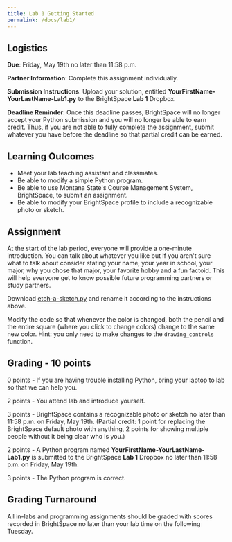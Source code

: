 ```yaml
---
title: Lab 1 Getting Started
permalink: /docs/lab1/
---
```


## Logistics
**Due**: Friday, May 19th no later than 11:58 p.m.

**Partner Information**: Complete this assignment individually.

**Submission Instructions**: Upload your solution, entitled **YourFirstName-YourLastName-Lab1.py** to the BrightSpace **Lab 1** Dropbox.

**Deadline Reminder**: Once this deadline passes, BrightSpace will no longer accept your Python submission and you will no longer be able to earn credit. Thus, if you are not able to fully complete the assignment, submit whatever you have before the deadline so that partial credit can be earned.

## Learning Outcomes
- Meet your lab teaching assistant and classmates.
- Be able to modify a simple Python program.
- Be able to use Montana State's Course Management System, BrightSpace, to submit an assignment.
- Be able to modify your BrightSpace profile to include a recognizable photo or sketch.

## Assignment
At the start of the lab period, everyone will provide a one-minute introduction. You can talk about whatever you like but if you aren't sure what to talk about consider stating your name, your year in school, your major, why you chose that major, your favorite hobby and a fun factoid. This will help everyone get to know possible future programming partners or study partners.

Download [etch-a-sketch.py](../lessons/code/etch-a-sketch.py) and rename it according to the instructions above.

Modify the code so that whenever the color is changed, both the pencil and the entire square (where you click to change colors) change to the same new color. Hint: you only need to make changes to the `drawing_controls` function.

## Grading - 10 points
0 points - If you are having trouble installing Python, bring your laptop to lab so that we can help you.

2 points - You attend lab and introduce yourself.

3 points - BrightSpace contains a recognizable photo or sketch no later than 11:58 p.m. on Friday, May 19th. (Partial credit: 1 point for replacing the BrightSpace default photo with anything, 2 points for showing multiple people without it being clear who is you.)

2 points - A Python program named **YourFirstName-YourLastName-Lab1.py** is submitted to the BrightSpace **Lab 1** Dropbox no later than 11:58 p.m. on Friday, May 19th.

3 points - The Python program is correct.

## Grading Turnaround
All in-labs and programming assignments should be graded with scores recorded in BrightSpace no later than your lab time on the following Tuesday.